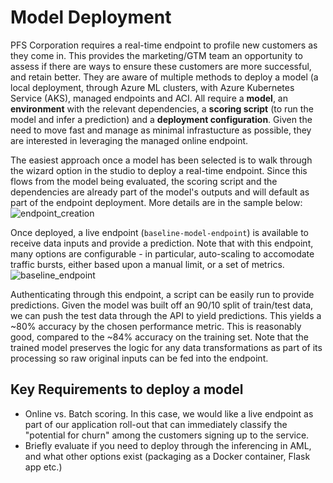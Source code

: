 # Model Deployment
PFS Corporation requires a real-time endpoint to profile new customers as they come in. This provides the
marketing/GTM team an opportunity to assess if there are ways to ensure these customers are more successful,
and retain better. They are aware of multiple methods to deploy a model (a local deployment, through Azure ML
clusters, with Azure Kubernetes Service (AKS), managed endpoints and ACI. All require a **model**, an
**environment** with the relevant dependencies, a **scoring script** (to run the model and infer a prediction)
and a **deployment configuration**. Given the need to move fast and manage as minimal infrastucture as
possible, they are interested in leveraging the managed online endpoint.

The easiest approach once a model has been selected is to walk through the wizard option in the studio to
deploy a real-time endpoint. Since this flows from the model being evaluated, the scoring script and the dependencies are already part of
the model's outputs and will default as part of the endpoint deployment. More details are in the sample below:
![endpoint_creation](./gifs/endpoint_creation.gif)

Once deployed, a live endpoint (`baseline-model-endpoint`) is available to receive data inputs and provide a prediction. Note that with
this endpoint, many options are configurable - in particular, auto-scaling to accomodate traffic bursts,
either based upon a manual limit, or a set of metrics.
![baseline_endpoint](./imgs/baseline_endpoint.jpg)

Authenticating through this endpoint, a script can be easily run to provide predictions. Given the model was
built off an 90/10 split of train/test data, we can push the test data through the API to yield predictions.
This yields a ~80% accuracy by the chosen performance metric. This is reasonably good, compared to the
~84% accuracy on the training set. Note that the trained model preserves the logic for any data
transformations as part of its processing so raw original inputs can be fed into the endpoint.

## Key Requirements to deploy a model
- Online vs. Batch scoring. In this case, we would like a live endpoint as part of our application roll-out
  that can immediately classify the "potential for churn" among the customers signing up to the service.
- Briefly evaluate if you need to deploy through the inferencing in AML, and what other options exist
  (packaging as a Docker container, Flask app etc.)
